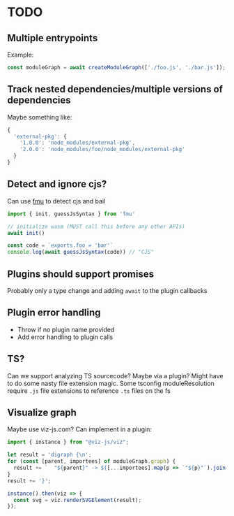 # TODO

## Multiple entrypoints

Example:

```js
const moduleGraph = await createModuleGraph(['./foo.js', './bar.js']);
```

## Track nested dependencies/multiple versions of dependencies

Maybe something like:

```js
{ 
  'external-pkg': { 
    '1.0.0': 'node_modules/external-pkg', 
    '2.0.0': 'node_modules/foo/node_modules/external-pkg'
  } 
}
```

## Detect and ignore cjs?

Can use [fmu](https://github.com/bluwy/fmu) to detect cjs and bail

```js
import { init, guessJsSyntax } from 'fmu'

// initialize wasm (MUST call this before any other APIs)
await init()

const code = `exports.foo = 'bar'`
console.log(await guessJsSyntax(code)) // "CJS"
```

## Plugins should support promises

Probably only a type change and adding `await` to the plugin callbacks

## Plugin error handling

- Throw if no plugin name provided
- Add error handling to plugin calls

## TS?

Can we support analyzing TS sourcecode? Maybe via a plugin?
Might have to do some nasty file extension magic.
Some tsconfig moduleResolution require `.js` file extensions to reference `.ts` files on the fs

## Visualize graph

Maybe use viz-js.com? Can implement in a plugin:

```js
import { instance } from "@viz-js/viz";

let result = 'digraph {\n';
for (const [parent, importees] of moduleGraph.graph) {
  result += `  "${parent}" -> ${[...importees].map(p => `"${p}"`).join(',')}\n`;
}
result += '}';

instance().then(viz => {
  const svg = viz.renderSVGElement(result);
});
```